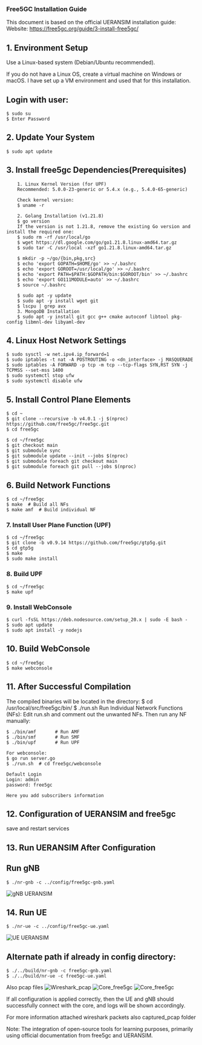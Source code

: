 ### Free5GC Installation Guide

This document is based on the official UERANSIM installation guide:
    Website: https://free5gc.org/guide/3-install-free5gc/

## 1. Environment Setup

Use a Linux-based system (Debian/Ubuntu recommended).

If you do not have a Linux OS, create a virtual machine on Windows or macOS.
I have set up a VM environment and used that for this installation.

## Login with user:
    $ sudo su
    $ Enter Password

## 2. Update Your System
    $ sudo apt update

## 3. Install free5gc Dependencies(Prerequisites)
        1. Linux Kernel Version (for UPF)
        Recommended: 5.0.0-23-generic or 5.4.x (e.g., 5.4.0-65-generic)

        Check kernel version:
        $ uname -r

        2. Golang Installation (v1.21.8)
        $ go version
        If the version is not 1.21.8, remove the existing Go version and install the required one:
        $ sudo rm -rf /usr/local/go
        $ wget https://dl.google.com/go/go1.21.8.linux-amd64.tar.gz
        $ sudo tar -C /usr/local -xzf go1.21.8.linux-amd64.tar.gz

        $ mkdir -p ~/go/{bin,pkg,src}
        $ echo 'export GOPATH=$HOME/go' >> ~/.bashrc
        $ echo 'export GOROOT=/usr/local/go' >> ~/.bashrc
        $ echo 'export PATH=$PATH:$GOPATH/bin:$GOROOT/bin' >> ~/.bashrc
        $ echo 'export GO111MODULE=auto' >> ~/.bashrc
        $ source ~/.bashrc

        $ sudo apt -y update
        $ sudo apt -y install wget git
        $ lscpu | grep avx
        3. MongoDB Installation 
        $ sudo apt -y install git gcc g++ cmake autoconf libtool pkg-config libmnl-dev libyaml-dev

## 4. Linux Host Network Settings

    $ sudo sysctl -w net.ipv4.ip_forward=1
    $ sudo iptables -t nat -A POSTROUTING -o <dn_interface> -j MASQUERADE
    $ sudo iptables -A FORWARD -p tcp -m tcp --tcp-flags SYN,RST SYN -j TCPMSS --set-mss 1400
    $ sudo systemctl stop ufw
    $ sudo systemctl disable ufw


## 5.  Install Control Plane Elements
    $ cd ~
    $ git clone --recursive -b v4.0.1 -j $(nproc) https://github.com/free5gc/free5gc.git
    $ cd free5gc

    $ cd ~/free5gc
    $ git checkout main
    $ git submodule sync
    $ git submodule update --init --jobs $(nproc)
    $ git submodule foreach git checkout main
    $ git submodule foreach git pull --jobs $(nproc)

## 6. Build Network Functions
    $ cd ~/free5gc
    $ make  # Build all NFs
    $ make amf  # Build individual NF

### 7. Install User Plane Function (UPF)
    $ cd ~/free5gc
    $ git clone -b v0.9.14 https://github.com/free5gc/gtp5g.git
    $ cd gtp5g
    $ make
    $ sudo make install


### 8. Build UPF
    $ cd ~/free5gc
    $ make upf

### 9. Install WebConsole
    $ curl -fsSL https://deb.nodesource.com/setup_20.x | sudo -E bash -
    $ sudo apt update
    $ sudo apt install -y nodejs

## 10. Build WebConsole
    $ cd ~/free5gc
    $ make webconsole


## 11. After Successful Compilation
The compiled binaries will be located in the  directory:
    $ cd /usr/local/src/free5gc/bin/
    $ ./run.sh
    Run Individual Network Functions (NFs):
    Edit run.sh and comment out the unwanted NFs.
    Then run any NF manually:

    $ ./bin/amf       # Run AMF
    $ ./bin/smf       # Run SMF
    $ ./bin/upf       # Run UPF

    For webconsole:
    $ go run server.go 
    $ ./run.sh  # cd free5gc/webconsole

    Default Login
    Login: admin
    password: free5gc

    Here you add subscribers information


## 12. Configuration of UERANSIM and free5gc
save and restart services

## 13. Run UERANSIM After Configuration
## Run gNB
    $ ./nr-gnb -c ../config/free5gc-gnb.yaml

![gNB UERANSIM](../../Pictures/free5gc_gnb.png)


## 14. Run UE
    $ ./nr-ue -c ../config/free5gc-ue.yaml

![UE UERANSIM](../../Pictures/free5gc_ue.png)



## Alternate path if already in config directory:

    $ ./../build/nr-gnb -c free5gc-gnb.yaml
    $ ./../build/nr-ue -c free5gc-ue.yaml


Also pcap files
![Wireshark_pcap](../../Pictures/free5gc_wireshark.png)
![Core_free5gc](../../Pictures/core_ue1.png)
![Core_free5gc](../../Pictures/core_ue2.png)


If all configuration is applied correctly, then the UE and gNB should successfully connect with the core, and logs will be shown accordingly.

For more information attached wireshark packets also captured_pcap folder

Note: 
    The integration of open-source tools for learning purposes, primarily using official documentation from free5gc and UERANSIM.

